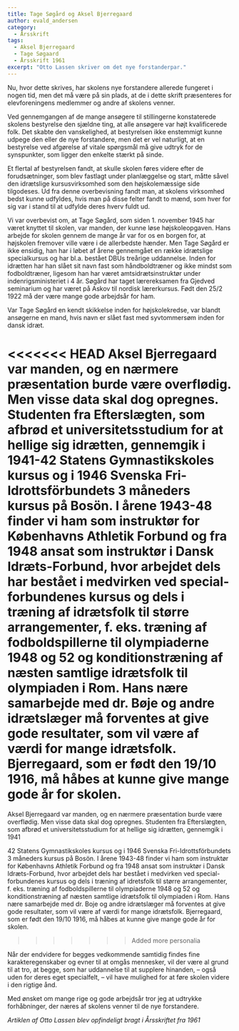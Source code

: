 ```yaml
---
title: Tage Søgård og Aksel Bjerregaard
author: evald_andersen
category:
  - Årsskrift
tags:
  - Aksel Bjerregaard
  - Tage Søgaard
  - Årsskrift 1961
excerpt: "Otto Lassen skriver om det nye forstanderpar."
---
```


Nu, hvor dette skrives, har skolens nye forstandere allerede fungeret i nogen tid, men det må være på sin plads, at de i dette skrift præsenteres for elevforeningens medlemmer og andre af skolens venner.

Ved gennemgangen af de mange ansøgere til stillingerne konstaterede skolens bestyrelse den sjældne ting, at alle ansøgere var højt kvalificerede folk. Det skabte den vanskelighed, at bestyrelsen ikke enstemmigt kunne udpege den eller de nye forstandere, men det er vel naturligt, at en bestyrelse ved afgørelse af vitale spørgsmål må give udtryk for de synspunkter, som ligger den enkelte stærkt på sinde.

Et flertal af bestyrelsen fandt, at skulle skolen føres videre efter de forudsætninger, som blev fastlagt under planlæggelse og start, måtte såvel den idrætslige kursusvirksomhed som den højskolemæssige side tilgodeses. Ud fra denne overbevisning fandt man, at skolens virksomhed bedst kunne udfyldes, hvis man på disse felter fandt to mænd, som hver for sig var i stand til at udfylde deres hverv fuldt ud.

Vi var overbevist om, at Tage Søgård, som siden 1. november 1945 har været knyttet til skolen, var manden, der kunne løse højskoleopgaven. Hans arbejde for skolen gennem de mange år var for os en borgen for, at højskolen fremover ville være i de allerbedste hænder. Men Tage Søgård er ikke ensidig, han har i løbet af årene gennemgået en række idrætslige specialkursus og har bl.a. bestået DBUs treårige uddannelse. Inden for idrætten har han slået sit navn fast som håndboldtræner og ikke mindst som fodboldtræner, ligesom han har været amtsidrætsinstruktør under indenrigsministeriet i 4 år. Søgård har taget lærereksamen fra Gjedved seminarium og har været på Askov til nordisk lærerkursus. Født den 25/2 1922 må der være mange gode arbejdsår for ham.

Var Tage Søgård en kendt skikkelse inden for højskolekredse, var blandt ansøgerne en mand, hvis navn er slået fast med syvtommersøm inden for dansk idræt.

<<<<<<< HEAD
Aksel Bjerregaard var manden, og en nærmere præsentation burde være overflødig. Men visse data skal dog opregnes. Studenten fra Efterslægten, som afbrød et universitetsstudium for at hellige sig idrætten, gennemgik i 1941-42 Statens Gymnastikskoles kursus og i 1946 Svenska Fri-Idrottsförbundets 3 måneders kursus på Bosön. I årene 1943-48 finder vi ham som instruktør for Københavns Athletik Forbund og fra 1948 ansat som instruktør i Dansk Idræts-Forbund, hvor arbejdet dels har bestået i medvirken ved special-forbundenes kursus og dels i træning af idrætsfolk til større arrangementer, f. eks. træning af fodboldspillerne til olympiaderne 1948 og 52 og konditionstræning af næsten samtlige idrætsfolk til olympiaden i Rom. Hans nære samarbejde med dr. Bøje og andre idrætslæger må forventes at give gode resultater, som vil være af værdi for mange idrætsfolk. Bjerregaard, som er født den 19/10 1916, må håbes at kunne give mange gode år for skolen.
=======
Aksel Bjerregaard var manden, og en nærmere præsentation burde være overflødig. Men visse data skal dog opregnes. Studenten fra Efterslægten, som afbrød et universitetsstudium for at hellige sig idrætten, gennemgik i 1941

42 Statens Gymnastikskoles kursus og i 1946 Svenska Fri-Idrottsförbundets 3 måneders kursus på Bosön. I årene 1943-48 finder vi ham som instruktør for Københavns Athletik Forbund og fra 1948 ansat som instruktør i Dansk Idræts-Forbund, hvor arbejdet dels har bestået i medvirken ved special-forbundenes kursus og dels i træning af idretsfolk til større arrangementer, f. eks. træning af fodboldspillerne til olympiaderne 1948 og 52 og konditionstræning af næsten samtlige idrætsfolk til olympiaden i Rom. Hans nære samarbejde med dr. Boje og andre idrætslæger må forventes at give gode resultater, som vil være af værdi for mange idrætsfolk. Bjerregaard, som er født den 19/10 1916, må håbes at kunne give mange gode år for skolen.
>>>>>>> Added more personalia

Når der endvidere for begges vedkommende samtidig findes fine karakteregenskaber og evner til at omgås mennesker, vil der være al grund til at tro, at begge, som har uddannelse til at supplere hinanden, – også uden for deres eget specialfelt, – vil have mulighed for at føre skolen videre i den rigtige ånd.

Med ønsket om mange rige og gode arbejdsår tror jeg at udtrykke forhåbninger, der næres af skolens venner til de nye forstandere.

_Artiklen af Otto Lassen blev opfindeligt bragt i Årsskriftet fra 1961_
